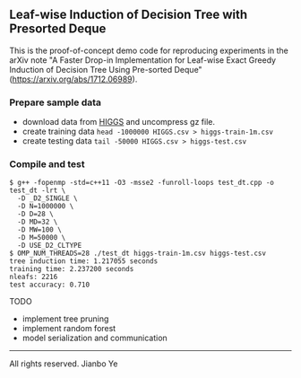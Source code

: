 ## Leaf-wise Induction of Decision Tree with Presorted Deque



This is the proof-of-concept demo code for reproducing experiments in the arXiv note "A Faster Drop-in Implementation for Leaf-wise Exact Greedy Induction of Decision Tree Using Pre-sorted Deque" (https://arxiv.org/abs/1712.06989).


### Prepare sample data

- download data from [HIGGS](https://archive.ics.uci.edu/ml/datasets/HIGGS) and uncompress gz file.
- create training data `head -1000000 HIGGS.csv > higgs-train-1m.csv`
- create testing data `tail -50000 HIGGS.csv > higgs-test.csv`


### Compile and test

```
$ g++ -fopenmp -std=c++11 -O3 -msse2 -funroll-loops test_dt.cpp -o test_dt -lrt \
  -D _D2_SINGLE \
  -D N=1000000 \
  -D D=28 \
  -D MD=32 \
  -D MW=100 \
  -D M=50000 \
  -D USE_D2_CLTYPE
$ OMP_NUM_THREADS=28 ./test_dt higgs-train-1m.csv higgs-test.csv
tree induction time: 1.217055 seconds
training time: 2.237200 seconds
nleafs: 2216 
test accuracy: 0.710
```

TODO

- implement tree pruning
- implement random forest
- model serialization and communication


----
All rights reserved. Jianbo Ye
